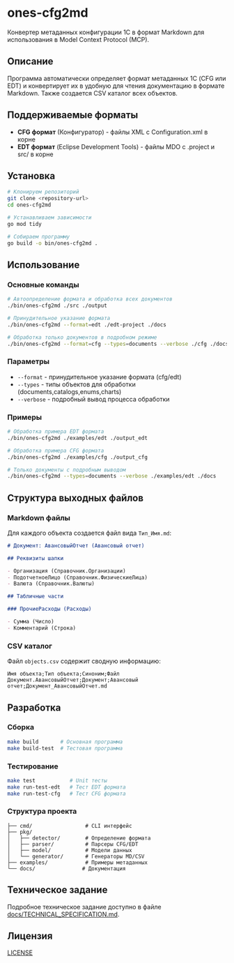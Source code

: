 # ones-cfg2md

Конвертер метаданных конфигурации 1С в формат Markdown для использования в Model Context Protocol (MCP).

## Описание

Программа автоматически определяет формат метаданных 1С (CFG или EDT) и конвертирует их в удобную для чтения документацию в формате Markdown. Также создается CSV каталог всех объектов.

## Поддерживаемые форматы

- **CFG формат** (Конфигуратор) - файлы XML с Configuration.xml в корне
- **EDT формат** (Eclipse Development Tools) - файлы MDO с .project и src/ в корне

## Установка

```bash
# Клонируем репозиторий
git clone <repository-url>
cd ones-cfg2md

# Устанавливаем зависимости
go mod tidy

# Собираем программу
go build -o bin/ones-cfg2md .
```

## Использование

### Основные команды

```bash
# Автоопределение формата и обработка всех документов
./bin/ones-cfg2md ./src ./output

# Принудительное указание формата
./bin/ones-cfg2md --format=edt ./edt-project ./docs

# Обработка только документов в подробном режиме
./bin/ones-cfg2md --format=cfg --types=documents --verbose ./cfg ./docs
```

### Параметры

- `--format` - принудительное указание формата (cfg/edt)
- `--types` - типы объектов для обработки (documents,catalogs,enums,charts)
- `--verbose` - подробный вывод процесса обработки

### Примеры

```bash
# Обработка примера EDT формата
./bin/ones-cfg2md ./examples/edt ./output_edt

# Обработка примера CFG формата  
./bin/ones-cfg2md ./examples/cfg ./output_cfg

# Только документы с подробным выводом
./bin/ones-cfg2md --types=documents --verbose ./examples/edt ./docs
```

## Структура выходных файлов

### Markdown файлы

Для каждого объекта создается файл вида `Тип_Имя.md`:

```markdown
# Документ: АвансовыйОтчет (Авансовый отчет)

## Реквизиты шапки

- Организация (Справочник.Организации)
- ПодотчетноеЛицо (Справочник.ФизическиеЛица)
- Валюта (Справочник.Валюты)

## Табличные части

### ПрочиеРасходы (Расходы)

- Сумма (Число)
- Комментарий (Строка)
```

### CSV каталог

Файл `objects.csv` содержит сводную информацию:

```csv
Имя объекта;Тип объекта;Синоним;Файл
Документ.АвансовыйОтчет;Документ;Авансовый отчет;Документ_АвансовыйОтчет.md
```

## Разработка

### Сборка

```bash
make build       # Основная программа
make build-test  # Тестовая программа
```

### Тестирование

```bash
make test           # Unit тесты
make run-test-edt   # Тест EDT формата
make run-test-cfg   # Тест CFG формата
```

### Структура проекта

```
├── cmd/                 # CLI интерфейс
├── pkg/
│   ├── detector/        # Определение формата
│   ├── parser/          # Парсеры CFG/EDT
│   ├── model/           # Модели данных
│   └── generator/       # Генераторы MD/CSV
├── examples/            # Примеры метаданных
└── docs/               # Документация
```

## Техническое задание

Подробное техническое задание доступно в файле [docs/TECHNICAL_SPECIFICATION.md](docs/TECHNICAL_SPECIFICATION.md).

## Лицензия

[LICENSE](LICENSE)
